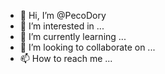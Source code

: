 - 👋 Hi, I’m @PecoDory
- 👀 I’m interested in ...
- 🌱 I’m currently learning ...
- 💞️ I’m looking to collaborate on ...
- 📫 How to reach me ...


